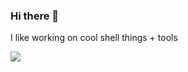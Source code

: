 ### Hi there 👋

I like working on cool shell things + tools

![](https://api.atuin.sh/img/ellie.png?token=0722830c382b42777bdb652da5b71efb61d8d387)
